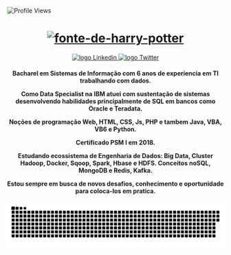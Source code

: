 
![Profile Views](http://estruyf-github.azurewebsites.net/api/VisitorHit?user=luisdsanttos&repo=luisdsanttos&countColorcountColor)

<div align="center">
 <h1> 
<a href="https://fontmeme.com/pt/fonte-de-harry-potter/"><img src="https://fontmeme.com/permalink/210629/b9578d940de1733c9562665fe42b4f55.png" alt="fonte-de-harry-potter" border="0"></a>
 </h1>
</div>

<p align="center">
   <a href="https://www.linkedin.com/in/luisdsanttos/">
    <img alt="logo Linkedin" src="https://img.shields.io/badge/-LinkedIn-blue?style=flat-square&logo=Linkedin&logoColor=white&link=https://www.linkedin.com/in/luisdsanttos/">
  </a>
  
<a href="https://twitter.com/luisdsanttos">
    <img alt="logo Twitter" src="https://img.shields.io/badge/-Twitter-1ca0f1?style=flat-square&labelColor=1ca0f1&logo=twitter&logoColor=white&link=https://twitter.com/luisdsanttos">
  </a>
</p>

<h4 align="center" > 
  <script> alert ('Hello, World!'); </script>
</h4>

<h4 align="center"> 

  Bacharel em Sistemas de Informação com 6 anos de experiencia em TI trabalhando com dados. 
  
  Como Data Specialist na IBM atuei com sustentação de sistemas desenvolvendo habilidades principalmente de SQL em bancos como Oracle e Teradata.

  Noções de programação Web, HTML, CSS, Js, PHP e tambem Java, VBA, VB6 e Python. 

  Certificado PSM I em 2018.
  
  Estudando ecossistema de Engenharia de Dados:
  Big Data, Cluster Hadoop, Docker, Sqoop, Spark, Hbase e HDFS. Conceitos noSQL, MongoDB e Redis, Kafka.

  Estou sempre em busca de novos desafios, conhecimento e oportunidade para coloca-los em pratica.

</h4>


![Snake animation](https://github.com/luisdsanttos/luisdsanttos/blob/output/github-contribution-grid-snake.svg)

